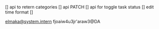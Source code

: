 [] api to retern categories
[] api PATCH
[] api for toggle task status
[] edit time format
[]

elmaka@system.intern
fjoaiw4u3jr'araw3@DA
